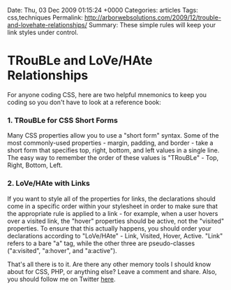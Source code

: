 Date: Thu, 03 Dec 2009 01:15:24 +0000
Categories: articles
Tags: css,techniques
Permalink: http://arborwebsolutions.com/2009/12/trouble-and-lovehate-relationships/
Summary: These simple rules will keep your link styles under control.

# TRouBLe and LoVe/HAte Relationships

For anyone coding CSS, here are two helpful mnemonics to keep you coding
so you don't have to look at a reference book:

### 1. TRouBLe for CSS Short Forms

Many CSS properties allow you to use a "short form" syntax. Some of the
most commonly-used properties - margin, padding, and border - take a
short form that specifies top, right, bottom, and left values in a
single line. The easy way to remember the order of these values is
"TRouBLe" - Top, Right, Bottom, Left.

### 2. LoVe/HAte with Links

If you want to style all of the properties for links, the declarations
should come in a specific order within your stylesheet in order to make
sure that the appropriate rule is applied to a link - for example, when
a user hovers over a visited link, the "hover" properties should be
active, not the "visited" properties. To ensure that this actually
happens, you should order your declarations according to "LoVe/HAte" -
Link, Visited, Hover, Active. "Link" refers to a bare "a" tag, while the
other three are pseudo-classes ("a:visited", "a:hover", and "a:active").

That's all there is to it. Are there any other memory tools I should
know about for CSS, PHP, or anything else? Leave a comment and share.
Also, you should follow me on Twitter [here][].

  [here]: http://www.twitter.com/kzurawel
